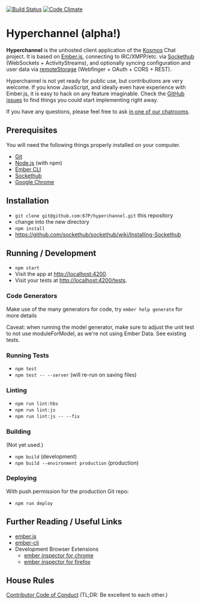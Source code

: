 [![Build Status](https://travis-ci.com/67P/hyperchannel.svg?branch=master)](https://travis-ci.org/67P/hyperchannel)
[![Code Climate](https://img.shields.io/codeclimate/maintainability/67P/hyperchannel.svg)](https://codeclimate.com/github/67P/hyperchannel)

# Hyperchannel (alpha!)

**Hyperchannel** is the unhosted client application of the
[Kosmos](https://kosmos.org) Chat project. It is based on
[Ember.js](https://emberjs.com), connecting to IRC/XMPP/etc. via
[Sockethub](http://sockethub.org) (WebSockets + ActivityStreams), and
optionally syncing configuration and user data via
[remoteStorage](https://remotestorage.io) (Webfinger + OAuth + CORS + REST).

Hyperchannel is not yet ready for public use, but contributions are very
welcome. If you know JavaScript, and ideally even have experience with
Ember.js, it is easy to hack on any feature imaginable. Check the [GitHub
issues](https://github.com/67P/hyperchannel/issues) to find things you could
start implementing right away.

If you have any questions, please feel free to ask
[in one of our chatrooms](https://wiki.kosmos.org/Main_Page#Chat).

## Prerequisites

You will need the following things properly installed on your computer.

* [Git](https://git-scm.com/)
* [Node.js](https://nodejs.org/) (with npm)
* [Ember CLI](https://ember-cli.com/)
* [Sockethub](http://sockethub.org/)
* [Google Chrome](https://google.com/chrome/)

## Installation

* `git clone git@github.com:67P/hyperchannel.git` this repository
* change into the new directory
* `npm install`
* https://github.com/sockethub/sockethub/wiki/Installing-Sockethub

## Running / Development

* `npm start`
* Visit the app at [http://localhost:4200](http://localhost:4200).
* Visit your tests at [http://localhost:4200/tests](http://localhost:4200/tests).

### Code Generators

Make use of the many generators for code, try `ember help generate` for more details

Caveat: when running the model generator, make sure to adjust the unit test to
not use moduleForModel, as we're not using Ember Data. See existing tests.

### Running Tests

* `npm test`
* `npm test -- --server` (will re-run on saving files)

### Linting

* `npm run lint:hbs`
* `npm run lint:js`
* `npm run lint:js -- --fix`

### Building

(Not yet used.)

* `npm build` (development)
* `npm build --environment production` (production)

### Deploying

With push permission for the production Git repo:

* `npm run deploy`

## Further Reading / Useful Links

* [ember.js](https://emberjs.com/)
* [ember-cli](https://ember-cli.com/)
* Development Browser Extensions
  * [ember inspector for chrome](https://chrome.google.com/webstore/detail/ember-inspector/bmdblncegkenkacieihfhpjfppoconhi)
  * [ember inspector for firefox](https://addons.mozilla.org/en-US/firefox/addon/ember-inspector/)

## House Rules

[Contributor Code of Conduct](http://contributor-covenant.org/version/1/2/0/) (TL;DR: Be excellent to each other.)
